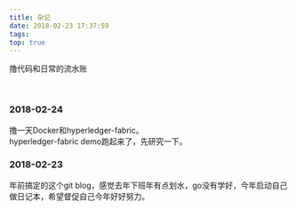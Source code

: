 ```yaml
---
title: 杂记
date: 2018-02-23 17:37:59
tags:
top: true
---
```


撸代码和日常的流水账 

<br>  

### 2018-02-24
撸一天Docker和hyperledger-fabric。  
hyperledger-fabric demo跑起来了，先研究一下。

### 2018-02-23
年前搞定的这个git blog，感觉去年下班年有点划水，go没有学好，今年启动自己做日记本，希望督促自己今年好好努力。
